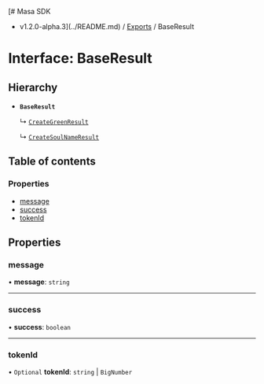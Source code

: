 [# Masa SDK
 - v1.2.0-alpha.3](../README.md) / [Exports](../modules.md) / BaseResult

# Interface: BaseResult

## Hierarchy

- **`BaseResult`**

  ↳ [`CreateGreenResult`](CreateGreenResult.md)

  ↳ [`CreateSoulNameResult`](CreateSoulNameResult.md)

## Table of contents

### Properties

- [message](BaseResult.md#message)
- [success](BaseResult.md#success)
- [tokenId](BaseResult.md#tokenid)

## Properties

### message

• **message**: `string`

___

### success

• **success**: `boolean`

___

### tokenId

• `Optional` **tokenId**: `string` \| `BigNumber`
